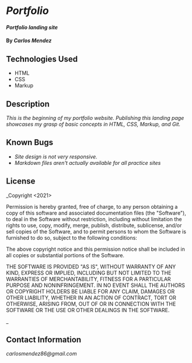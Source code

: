 # _Portfolio_

#### _Portfolio landing site_

#### By _**Carlos Mendez**_

## Technologies Used

* HTML
* CSS
* Markup

## Description

_This is the beginning of my portfolio website. Publishing this landing page showcases my grasp of basic concepts in HTML, CSS, Markup, and Git._

## Known Bugs

* _Site design is not very responsive._
* _Markdown files aren't actually available for all practice sites_

## License

_Copyright <2021> <Carlos Mendez>

Permission is hereby granted, free of charge, to any person obtaining a copy of this software and associated documentation files (the "Software"), to deal in the Software without restriction, including without limitation the rights to use, copy, modify, merge, publish, distribute, sublicense, and/or sell copies of the Software, and to permit persons to whom the Software is furnished to do so, subject to the following conditions:

The above copyright notice and this permission notice shall be included in all copies or substantial portions of the Software.

THE SOFTWARE IS PROVIDED "AS IS", WITHOUT WARRANTY OF ANY KIND, EXPRESS OR IMPLIED, INCLUDING BUT NOT LIMITED TO THE WARRANTIES OF MERCHANTABILITY, FITNESS FOR A PARTICULAR PURPOSE AND NONINFRINGEMENT. IN NO EVENT SHALL THE AUTHORS OR COPYRIGHT HOLDERS BE LIABLE FOR ANY CLAIM, DAMAGES OR OTHER LIABILITY, WHETHER IN AN ACTION OF CONTRACT, TORT OR OTHERWISE, ARISING FROM, OUT OF OR IN CONNECTION WITH THE SOFTWARE OR THE USE OR OTHER DEALINGS IN THE SOFTWARE.

_

## Contact Information

_carlosmendez86@gmail.com_